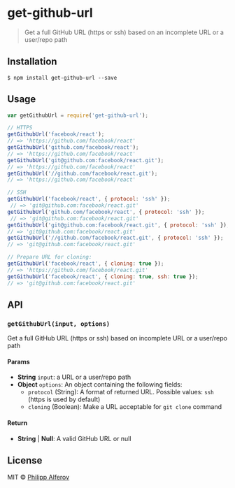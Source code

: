 # get-github-url

> Get a full GitHub URL (https or ssh) based on an incomplete URL or a user/repo path

## Installation
```
$ npm install get-github-url --save
```

## Usage
```js
var getGithubUrl = require('get-github-url');

// HTTPS
getGithubUrl('facebook/react');
// => 'https://github.com/facebook/react'
getGithubUrl('github.com/facebook/react');
// => 'https://github.com/facebook/react'
getGithubUrl('git@github.com:facebook/react.git');
// => 'https://github.com/facebook/react'
getGithubUrl('//github.com/facebook/react.git');
// => 'https://github.com/facebook/react'

// SSH
getGithubUrl('facebook/react', { protocol: 'ssh' });
 // => 'git@github.com:facebook/react.git'
getGithubUrl('github.com/facebook/react', { protocol: 'ssh' });
 // => 'git@github.com:facebook/react.git'
getGithubUrl('git@github.com:facebook/react.git', { protocol: 'ssh' });
// => 'git@github.com:facebook/react.git'
getGithubUrl('//github.com/facebook/react.git', { protocol: 'ssh' });
// => 'git@github.com:facebook/react.git'

// Prepare URL for cloning:
getGithubUrl('facebook/react', { cloning: true });
// => 'https://github.com/facebook/react.git'
getGithubUrl('facebook/react', { cloning: true, ssh: true });
// => 'git@github.com:facebook/react.git'

```

## API
### `getGithubUrl(input, options)`
Get a full GitHub URL (https or ssh) based on incomplete URL or a user/repo path

#### Params
- **String** `input`: a URL or a user/repo path
- **Object** `options`: An object containing the following fields:
  - `protocol` (String): A format of returned URL. Possible values: `ssh` (https is used by default)
  - `cloning` (Boolean): Make a URL acceptable for `git clone` command

#### Return
- **String** | **Null**: A valid GitHub URL or null

## License
MIT © [Philipp Alferov](https://github.com/alferov)
